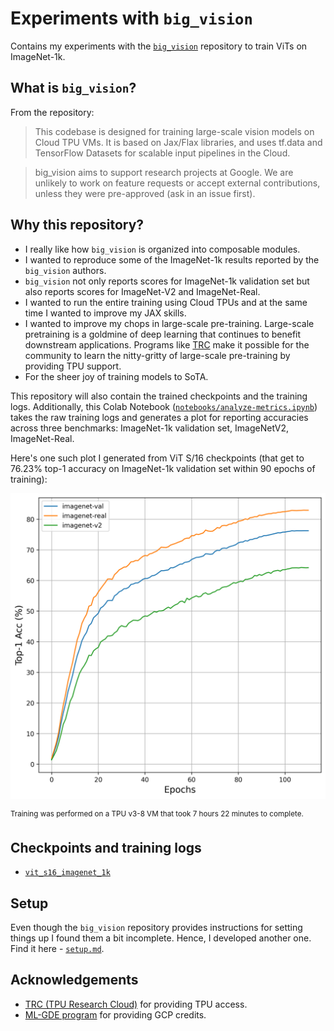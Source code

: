 # Experiments with `big_vision`

Contains my experiments with the [`big_vision`](https://github.com/google-research/big_vision) repository to train ViTs on ImageNet-1k.

## What is `big_vision`?

From the repository:

> This codebase is designed for training large-scale vision models on Cloud TPU VMs. It is based on Jax/Flax libraries, and uses tf.data and TensorFlow Datasets for scalable input pipelines in the Cloud.

> big_vision aims to support research projects at Google. We are unlikely to work on feature requests or accept external contributions, unless they were pre-approved (ask in an issue first). 

## Why this repository?

* I really like how `big_vision` is organized into composable modules.
* I wanted to reproduce some of the ImageNet-1k results reported by the `big_vision` authors.
* `big_vision` not only reports scores for ImageNet-1k validation set but also reports
scores for ImageNet-V2 and ImageNet-Real.
* I wanted to run the entire training using Cloud TPUs and at the same time I wanted to 
improve my JAX skills.
* I wanted to improve my chops in large-scale pre-training. Large-scale pretraining is a goldmine of
deep learning that continues to benefit downstream applications. Programs like [TRC](https://sites.research.google/trc) make it possible for
the community to learn the nitty-gritty of large-scale pre-training by providing
TPU support.
* For the sheer joy of training models to SoTA.

This repository will also contain the trained checkpoints and the training logs. Additionally, 
this Colab Notebook ([`notebooks/analyze-metrics.ipynb`](https://colab.research.google.com/github/sayakpaul/big_vision_experiments/blob/main/notebooks/analyze-metrics.ipynb)) takes the raw training logs and generates a plot for reporting accuracies
across three benchmarks: ImageNet-1k validation set, ImageNetV2, ImageNet-Real.

Here's one such plot I generated from ViT S/16 checkpoints (that get to 76.23% top-1 accuracy on ImageNet-1k validation set within 90 epochs of training):

![](./assets/imagenet1k_s16.png)

<sup>Training was performed on a TPU v3-8 VM that took 7 hours 22 minutes to complete.</sup>
 
## Checkpoints and training logs

* [`vit_s16_imagenet_1k`](https://github.com/sayakpaul/big_vision_experiments/releases/tag/v0.1.0)


## Setup

Even though the `big_vision` repository provides instructions for setting things up I found them a bit incomplete.
Hence, I developed another one. Find it here - [`setup.md`](https://github.com/sayakpaul/big_vision_experiments/blob/main/setup.md).

## Acknowledgements

* [TRC (TPU Research Cloud)](https://sites.research.google/trc) for providing TPU access.
* [ML-GDE program](https://developers.google.com/programs/experts/) for providing GCP credits.

